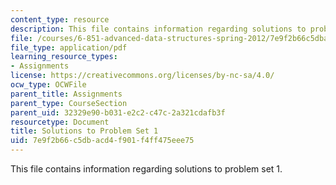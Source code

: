 ```yaml
---
content_type: resource
description: This file contains information regarding solutions to problem set 1.
file: /courses/6-851-advanced-data-structures-spring-2012/7e9f2b66c5dbacd4f901f4ff475eee75_MIT6_851S12_ps1sol.pdf
file_type: application/pdf
learning_resource_types:
- Assignments
license: https://creativecommons.org/licenses/by-nc-sa/4.0/
ocw_type: OCWFile
parent_title: Assignments
parent_type: CourseSection
parent_uid: 32329e90-b031-e2c2-c47c-2a321cdafb3f
resourcetype: Document
title: Solutions to Problem Set 1
uid: 7e9f2b66-c5db-acd4-f901-f4ff475eee75
---
```

This file contains information regarding solutions to problem set 1.